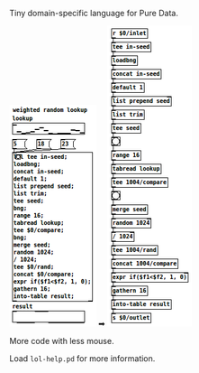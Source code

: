 Tiny domain-specific language for Pure Data.

![Screenshot of a lol object](./screenshot.png)
➡
![Screenshot of a lol object's internals](./screenshot-internals.png)

More code with less mouse.

Load `lol-help.pd` for more information.
